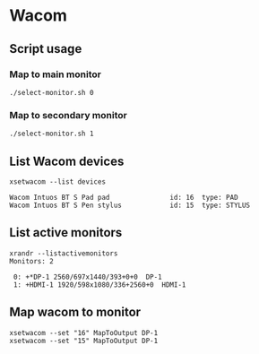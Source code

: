 # Wacom

## Script usage

### Map to main monitor

```
./select-monitor.sh 0
```

### Map to secondary monitor

```
./select-monitor.sh 1
```

## List Wacom devices
```
xsetwacom --list devices

Wacom Intuos BT S Pad pad               id: 16  type: PAD       
Wacom Intuos BT S Pen stylus            id: 15  type: STYLUS  
```

## List active monitors

```
xrandr --listactivemonitors
Monitors: 2

 0: +*DP-1 2560/697x1440/393+0+0  DP-1
 1: +HDMI-1 1920/598x1080/336+2560+0  HDMI-1
```

## Map wacom to monitor 

```
xsetwacom --set "16" MapToOutput DP-1
xsetwacom --set "15" MapToOutput DP-1
```


